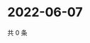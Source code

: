 # 2022-06-07

共 0 条

<!-- BEGIN WEIBO -->
<!-- 最后更新时间 Tue Jun 07 2022 23:02:39 GMT+0800 (China Standard Time) -->

<!-- END WEIBO -->
